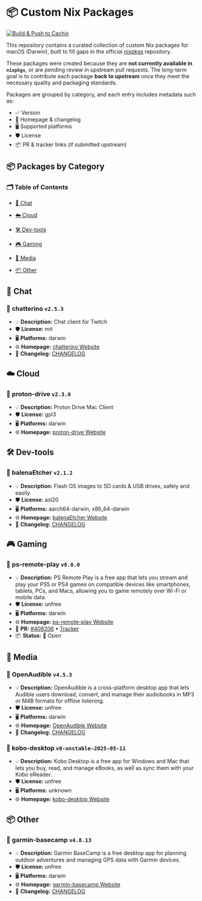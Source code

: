 # 📦 Custom Nix Packages

[![Build & Push to Cachix](https://github.com/ohheyrj/custom-nix-pkgs/actions/workflows/build.yml/badge.svg)](https://github.com/ohheyrj/custom-nix-pkgs/actions/workflows/build.yml)

This repository contains a curated collection of custom Nix packages for macOS (Darwin), built to fill gaps in the official [nixpkgs](https://github.com/NixOS/nixpkgs) repository.

These packages were created because they are **not currently available in `nixpkgs`**, or are pending review in upstream pull requests. The long-term goal is to contribute each package **back to upstream** once they meet the necessary quality and packaging standards.

Packages are grouped by category, and each entry includes metadata such as:

- ✅ Version
- 🔗 Homepage & changelog
- 🖥️ Supported platforms
- 🛡️ License
- 📦 PR & tracker links (if submitted upstream)


<!--table:start-->

## 📦 Packages by Category



### 🗂️ Table of Contents

- [💬 Chat](#chat)

- [☁️ Cloud](#cloud)

- [🛠️ Dev-tools](#dev-tools)

- [🎮 Gaming](#gaming)

- [🎵 Media](#media)

- [📦 Other](#other)



## 💬 Chat


### 🧰 chatterino `v2.5.3`
- 💡 **Description:** Chat client for Twitch
- 🛡️ **License:** mit
- 🖥️ **Platforms:** darwin
- 🌐 **Homepage:** [chatterino Website](https://chatterino.com)
- 📄 **Changelog:** [CHANGELOG](https://github.com/Chatterino/chatterino2/blob/master/CHANGELOG.md)



## ☁️ Cloud


### 🧰 proton-drive `v2.3.0`
- 💡 **Description:** Proton Drive Mac Client
- 🛡️ **License:** gpl3
- 🖥️ **Platforms:** darwin
- 🌐 **Homepage:** [proton-drive Website](https://proton.me/drive)



## 🛠️ Dev-tools


### 🧰 balenaEtcher `v2.1.2`
- 💡 **Description:** Flash OS images to SD cards & USB drives, safely and easily.
- 🛡️ **License:** asl20
- 🖥️ **Platforms:** aarch64-darwin, x86_64-darwin
- 🌐 **Homepage:** [balenaEtcher Website](https://github.com/balena-io/etcher)
- 📄 **Changelog:** [CHANGELOG](https://github.com/balena-io/etcher/blob/master/CHANGELOG.md)



## 🎮 Gaming


### 🧰 ps-remote-play `v8.0.0`
- 💡 **Description:** PS Remote Play is a free app that lets you stream and play your PS5 or PS4 games on compatible devices like smartphones, tablets, PCs, and Macs, allowing you to game remotely over Wi-Fi or mobile data.
- 🛡️ **License:** unfree
- 🖥️ **Platforms:** darwin
- 🌐 **Homepage:** [ps-remote-play Website](https://remoteplay.dl.playstation.net/remoteplay/lang/gb/)
- 🔗 **PR:** [#408206](https://github.com/NixOS/nixpkgs/pull/408206)
  • [Tracker](https://nixpkgs-tracker.ocfox.me/?pr=408206)
- 📦 **Status:** 🔄 Open



## 🎵 Media


### 🧰 OpenAudible `v4.5.3`
- 💡 **Description:** OpenAudible is a cross-platform desktop app that lets Audible users download, convert, and manage their audiobooks in MP3 or M4B formats for offline listening.
- 🛡️ **License:** unfree
- 🖥️ **Platforms:** darwin
- 🌐 **Homepage:** [OpenAudible Website](https://openaudible.org/)
- 📄 **Changelog:** [CHANGELOG](https://openaudible.org/versions)

### 🧰 kobo-desktop `v0-unstable-2025-05-11`
- 💡 **Description:** Kobo Desktop is a free app for Windows and Mac that lets you buy, read, and manage eBooks, as well as sync them with your Kobo eReader.
- 🛡️ **License:** unfree
- 🖥️ **Platforms:** unknown
- 🌐 **Homepage:** [kobo-desktop Website](https://www.kobo.com/gb/en/p/desktop)



## 📦 Other


### 🧰 garmin-basecamp `v4.8.13`
- 💡 **Description:** Garmin BaseCamp is a free desktop app for planning outdoor adventures and managing GPS data with Garmin devices.
- 🛡️ **License:** unfree
- 🖥️ **Platforms:** darwin
- 🌐 **Homepage:** [garmin-basecamp Website](https://www.garmin.com/en-GB/software/basecamp/)
- 📄 **Changelog:** [CHANGELOG](https://www8.garmin.com/support/download_details.jsp?id=4449)



<!--table:end-->

[pkg-homepage-OpenAudible]: https://openaudible.org/
[pkg-changelog-OpenAudible]: https://openaudible.org/versions
[pkg-homepage-proton-drive]: https://proton.me/drive
[pkg-homepage-kobo-desktop]: https://www.kobo.com/gb/en/p/desktop
[pkg-homepage-ps-remote-play]: https://remoteplay.dl.playstation.net/remoteplay/lang/gb/
[pkg-pr-ps-remote-play]: https://github.com/NixOS/nixpkgs/pull/408206
[pkg-tracker-ps-remote-play]: https://nixpkgs-tracker.ocfox.me/?pr=408206
[pkg-homepage-chatterino]: https://chatterino.com
[pkg-changelog-chatterino]: https://github.com/Chatterino/chatterino2/blob/master/CHANGELOG.md
[pkg-homepage-balenaEtcher]: https://github.com/balena-io/etcher
[pkg-changelog-balenaEtcher]: https://github.com/balena-io/etcher/blob/master/CHANGELOG.md
[pkg-homepage-garmin-basecamp]: https://www.garmin.com/en-GB/software/basecamp/
[pkg-changelog-garmin-basecamp]: https://www8.garmin.com/support/download_details.jsp?id=4449